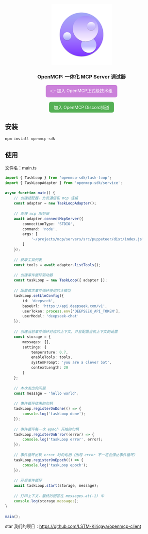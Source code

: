 <div align="center">

<img src="./icons/openmcp.png" height="200px"/>

<h3>OpenMCP: 一体化 MCP Server 调试器</h3>

<a href="https://qm.qq.com/cgi-bin/qm/qr?k=C6ZUTZvfqWoI12lWe7L93cWa1hUsuVT0&jump_from=webapi&authKey=McW6B1ogTPjPDrCyGttS890tMZGQ1KB3QLuG4aqVNRaYp4vlTSgf2c6dMcNjMuBD" target="_blank" style="display: inline-block; padding: 8px 16px; background-color: #CB81DA; color: white; border-radius: .5em; text-decoration: none;">👉 加入 OpenMCP正式级技术组</a>


<a href="https://discord.gg/af5cfB9a" target="_blank" style="display: inline-block; padding: 8px 16px; background-color: rgb(84, 176, 84); color: white; border-radius: .5em; text-decoration: none;"> 加入 OpenMCP Discord频道</a>

</div>


## 安装

```bash
npm install openmcp-sdk
```

## 使用

文件名：main.ts

```typescript
import { TaskLoop } from 'openmcp-sdk/task-loop';
import { TaskLoopAdapter } from 'openmcp-sdk/service';

async function main() {
    // 创建适配器，负责通信和 mcp 连接
    const adapter = new TaskLoopAdapter();

    // 连接 mcp 服务器
    await adapter.connectMcpServer({
        connectionType: 'STDIO',
        command: 'node',
        args: [
            '~/projects/mcp/servers/src/puppeteer/dist/index.js'
        ]
    });

    // 获取工具列表
    const tools = await adapter.listTools();

    // 创建事件循环驱动器
    const taskLoop = new TaskLoop({ adapter });

    // 配置改次事件循环使用的大模型
    taskLoop.setLlmConfig({
        id: 'deepseek',
        baseUrl: 'https://api.deepseek.com/v1',
        userToken: process.env['DEEPSEEK_API_TOKEN'],
        userModel: 'deepseek-chat'
    });

    // 创建当前事件循环对应的上下文，并且配置当前上下文的设置
    const storage = {
        messages: [],
        settings: {
            temperature: 0.7,
            enableTools: tools,
            systemPrompt: 'you are a clever bot',
            contextLength: 20
        }
    };

    // 本次发出的问题
    const message = 'hello world';

    // 事件循环结束的句柄
    taskLoop.registerOnDone(() => {
        console.log('taskLoop done');
    });

    // 事件循环每一次 epoch 开始的句柄
    taskLoop.registerOnError((error) => {
        console.log('taskLoop error', error);
    });

    // 事件循环出现 error 时的句柄（出现 error 不一定会停止事件循环）
    taskLoop.registerOnEpoch(() => {
        console.log('taskLoop epoch');
    });

    // 开启事件循环
    await taskLoop.start(storage, message);

    // 打印上下文，最终的回答在 messages.at(-1) 中
    console.log(storage.messages);
}

main();
```

star 我们的项目：https://github.com/LSTM-Kirigaya/openmcp-client